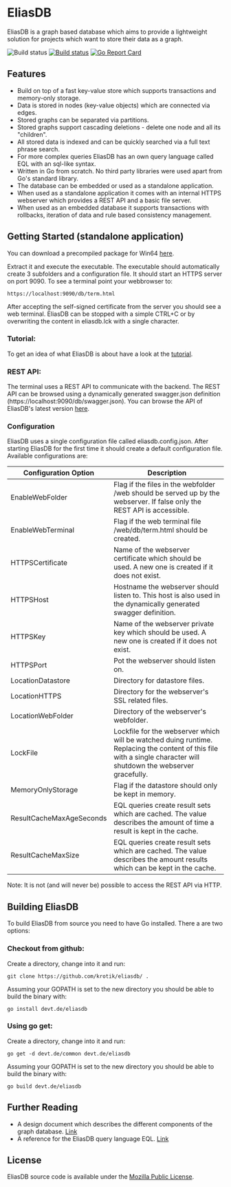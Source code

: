 EliasDB
=======
EliasDB is a graph based database which aims to provide a lightweight solution for projects which want to store their data as a graph.

<p>
<img src="https://devt.de/nightly/build.eliasdb.svg" alt="Build status">
<a href="https://devt.de/nightly/test.eliasdb.html"><img src="https://devt.de/nightly/test.eliasdb.svg" alt="Build status"></a>
<a href="https://goreportcard.com/report/github.com/krotik/eliasdb">
<img src="https://goreportcard.com/badge/github.com/krotik/eliasdb?style=flat-square" alt="Go Report Card"></a>
</p>

Features
--------
- Build on top of a fast key-value store which supports transactions and memory-only storage.
- Data is stored in nodes (key-value objects) which are connected via edges.
- Stored graphs can be separated via partitions.
- Stored graphs support cascading deletions - delete one node and all its "children".
- All stored data is indexed and can be quickly searched via a full text phrase search.
- For more complex queries EliasDB has an own query language called EQL with an sql-like syntax.
- Written in Go from scratch. No third party libraries were used apart from Go's standard library.
- The database can be embedded or used as a standalone application.
- When used as a standalone application it comes with an internal HTTPS webserver which
  provides a REST API and a basic file server.
- When used as an embedded database it supports transactions with rollbacks, iteration of data
  and rule based consistency management.

Getting Started (standalone application)
----------------------------------------
You can download a precompiled package for Win64 [here](https://raw.githubusercontent.com/krotik/eliasdb/master/res/eliasdb_v0_8.zip).

Extract it and execute the executable. The executable should automatically create 3 subfolders and a configuration file. It should start an HTTPS server on port 9090. To see a terminal point your webbrowser to:
```
https://localhost:9090/db/term.html
```
After accepting the self-signed certificate from the server you should see a web terminal. EliasDB can be stopped with a simple CTRL+C or by overwriting the content in eliasdb.lck with a single character.

### Tutorial:

To get an idea of what EliasDB is about have a look at the [tutorial](/doc/tutorial.md).

### REST API:

The terminal uses a REST API to communicate with the backend. The REST API can be browsed using a dynamically generated swagger.json definition (https://localhost:9090/db/swagger.json). You can browse the API of EliasDB's latest version [here](http://petstore.swagger.io/?url=https://raw.githubusercontent.com/krotik/eliasdb/master/doc/swagger.json#/default).

### Configuration
EliasDB uses a single configuration file called eliasdb.config.json. After starting EliasDB for the first time it should create a default configuration file. Available configurations are:

| Configuration Option | Description |
| --- | --- |
| EnableWebFolder | Flag if the files in the webfolder /web should be served up by the webserver. If false only the REST API is accessible. |
| EnableWebTerminal | Flag if the web terminal file /web/db/term.html should be created. |
| HTTPSCertificate | Name of the webserver certificate which should be used. A new one is created if it does not exist. |
| HTTPSHost | Hostname the webserver should listen to. This host is also used in the dynamically generated swagger definition. |
| HTTPSKey | Name of the webserver private key which should be used. A new one is created if it does not exist. |
| HTTPSPort | Pot the webserver should listen on. |
| LocationDatastore | Directory for datastore files. |
| LocationHTTPS | Directory for the webserver's SSL related files. |
| LocationWebFolder | Directory of the webserver's webfolder. |
| LockFile | Lockfile for the webserver which will be watched duing runtime. Replacing the content of this file with a single character will shutdown the webserver gracefully. |
| MemoryOnlyStorage | Flag if the datastore should only be kept in memory. |
| ResultCacheMaxAgeSeconds | EQL queries create result sets which are cached. The value describes the amount of time a result is kept in the cache. |
| ResultCacheMaxSize | EQL queries create result sets which are cached. The value describes the amount results which can be kept in the cache. |

Note: It is not (and will never be) possible to access the REST API via HTTP.

Building EliasDB
----------------
To build EliasDB from source you need to have Go installed. There a are two options:

### Checkout from github:

Create a directory, change into it and run:
```
git clone https://github.com/krotik/eliasdb/ .
```

Assuming your GOPATH is set to the new directory you should be able to build the binary with:
```
go install devt.de/eliasdb
```

### Using go get:

Create a directory, change into it and run:
```
go get -d devt.de/common devt.de/eliasdb
```

Assuming your GOPATH is set to the new directory you should be able to build the binary with:
```
go build devt.de/eliasdb
```

Further Reading
---------------
- A design document which describes the different components of the graph database. [Link](/doc/elias_db_design.md)
- A reference for the EliasDB query language EQL. [Link](/doc/eql.md)

License
-------
EliasDB source code is available under the [Mozilla Public License](/LICENSE).
